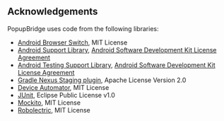 Acknowledgements
----------------

PopupBridge uses code from the following libraries:

* [Android Browser Switch](https://github.com/braintree/browser-switch-android), MIT License
* [Android Support Library](http://developer.android.com/tools/support-library/index.html), [Android Software Development Kit License Agreement](http://developer.android.com/sdk/terms.html)
* [Android Testing Support Library](https://google.github.io/android-testing-support-library/), [Android Software Development Kit License Agreement](http://developer.android.com/sdk/terms.html)
* [Gradle Nexus Staging plugin](https://github.com/Codearte/gradle-nexus-staging-plugin), Apache License Version 2.0
* [Device Automator](https://github.com/lkorth/device-automator), MIT License
* [JUnit](https://github.com/junit-team/junit4), Eclipse Public License v1.0
* [Mockito](https://github.com/mockito/mockito), MIT License
* [Robolectric](https://github.com/robolectric/robolectric), MIT License
